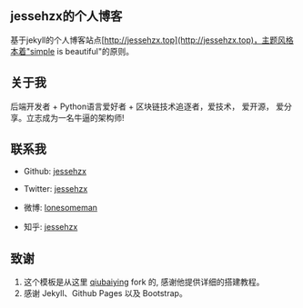 ## jessehzx的个人博客

基于jekyll的个人博客站点[http://jessehzx.top](http://jessehzx.top)，主题风格本着"simple is beautiful"的原则。

## 关于我

后端开发者 + Python语言爱好者 + 区块链技术追逐者，爱技术， 爱开源， 爱分享。立志成为一名牛逼的架构师!

## 联系我

* Github: [jessehzx](https://github.com/jessehzx)

* Twitter: [jessehzx](https://twitter.com/jessehzx)

* 微博: [lonesomeman](http://weibo.com/lonesomeman)

* 知乎: [jessehzx](http://www.zhihu.com/people/jessehzx)


## 致谢

1. 这个模板是从这里 [qiubaiying](https://github.com/qiubaiying/qiubaiying.github.io) fork 的, 感谢他提供详细的搭建教程。 
2. 感谢 Jekyll、Github Pages 以及 Bootstrap。

